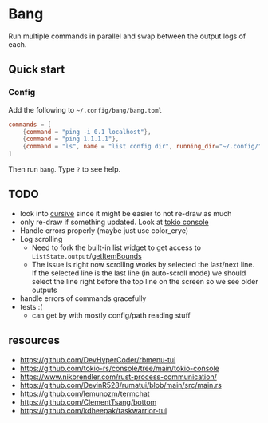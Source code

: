 # Bang

Run multiple commands in parallel and swap between the output logs of each.


## Quick start

### Config

Add the following to `~/.config/bang/bang.toml`
```toml
commands = [
    {command = "ping -i 0.1 localhost"},
    {command = "ping 1.1.1.1"},
    {command = "ls", name = "list config dir", running_dir="~/.config/"},
]
```

Then run `bang`. Type `?` to see help.

## TODO
- look into [cursive](https://github.com/gyscos/cursive) since it might be easier to not re-draw as much
- only re-draw if something updated. Look at [tokio console](https://github.com/tokio-rs/console/blob/3bf60bce7b478c189a3145311e06f14cb2fc1e11/tokio-console/src/main.rs#L73)
- Handle errors properly (maybe just use color_erye)
- Log scrolling
  - Need to fork the built-in list widget to get access to `ListState.output`/[getItemBounds](https://github.com/fdehau/tui-rs/blob/fafad6c96109610825aad89c4bba5253e01101ed/src/widgets/list.rs#L131)
  - The issue is right now scrolling works by selected the last/next line. If the selected line is the last line (in auto-scroll mode) we should select the line right before the top line on the screen so we see older outputs
- handle errors of commands gracefully
- tests :(
  - can get by with mostly config/path reading stuff


## resources
- https://github.com/DevHyperCoder/rbmenu-tui
- https://github.com/tokio-rs/console/tree/main/tokio-console 
- https://www.nikbrendler.com/rust-process-communication/
- https://github.com/DevinR528/rumatui/blob/main/src/main.rs
- https://github.com/lemunozm/termchat
- https://github.com/ClementTsang/bottom
- https://github.com/kdheepak/taskwarrior-tui
